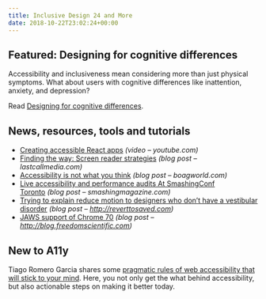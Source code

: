 ```yaml
---
title: Inclusive Design 24 and More
date: 2018-10-22T23:02:24+00:00
---
```


## Featured: Designing for cognitive differences

Accessibility and inclusiveness mean considering more than just physical symptoms. What about users with cognitive differences like inattention, anxiety, and depression?

Read [Designing for cognitive differences](https://alistapart.com/article/designing-for-cognitive-differences).

## News, resources, tools and tutorials

* [Creating accessible React apps](https://www.youtube.com/watch?v=WYNGnJEgf_o) _(video – youtube.com)_
* [Finding the way: Screen reader strategies](https://lastcallmedia.com/blog/finding-way-screen-reader-strategies) _(blog post – lastcallmedia.com)_
* [Accessibility is not what you think](https://boagworld.com/accessibility/accessibility-is-not-what-you-think/) _(blog post – boagworld.com)_
* [Live accessibility and performance audits At SmashingConf Toronto](https://www.smashingmagazine.com/2018/10/smashingconf-toronto-a11y-performance-audits/) _(blog post – smashingmagazine.com)_
* [Trying to explain reduce motion to designers who don’t have a vestibular disorder](http://reverttosaved.com/2018/10/16/trying-to-explain-reduce-motion-to-designers-who-dont-have-a-vestibular-disorder/) _(blog post – http://reverttosaved.com)_
* [JAWS support of Chrome 70](http://blog.freedomscientific.com/?name=chrome70) _(blog post – http://blog.freedomscientific.com)_

## New to A11y

Tiago Romero Garcia shares some [pragmatic rules of web accessibility that will stick to your mind](https://medium.freecodecamp.org/pragmatic-rules-of-web-accessibility-that-will-stick-to-your-mind-9d3eb85a1a28). Here, you not only get the what behind accessibility, but also actionable steps on making it better today.